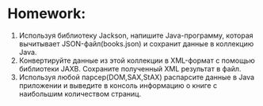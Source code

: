 # Homework:

1. Используя библиотеку Jackson, напишите Java-программу, которая вычитывает JSON-файл(books.json) и сохранит данные в коллекцию Java.
2. Конвертируйте данные из этой коллекции в XML-формат с помощью библиотеки JAXB. Сохраните полученный XML результат в файл.
3. Используя любой парсер(DOM,SAX,StAX) распарсите данные в Java приложении и выведите в консоль информацию о книге с наибольшим количеством страниц.
